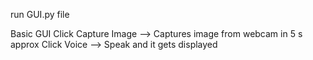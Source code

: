 

run GUI.py file

Basic GUI
Click Capture Image --> Captures image from webcam in 5 s approx
Click Voice --> Speak and it gets displayed
